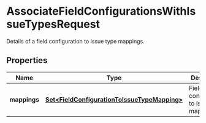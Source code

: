 

# AssociateFieldConfigurationsWithIssueTypesRequest

Details of a field configuration to issue type mappings.

## Properties

| Name | Type | Description | Notes |
|------------ | ------------- | ------------- | -------------|
|**mappings** | [**Set&lt;FieldConfigurationToIssueTypeMapping&gt;**](FieldConfigurationToIssueTypeMapping.md) | Field configuration to issue type mappings. |  |



